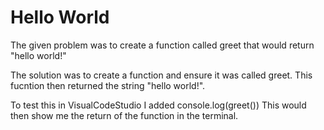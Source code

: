 # Hello World

The given problem was to create a function called greet that would return "hello world!"

The solution was to create a function and ensure it was called greet.
This fucntion then returned the string "hello world!".

To test this in VisualCodeStudio I added console.log(greet())
This would then show me the return of the function in the terminal.